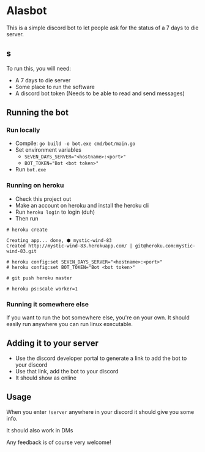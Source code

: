 # Alasbot

This is a simple discord bot to let people ask for the status of a 7 days to die server.

## s

To run this, you will need:
* A 7 days to die server
* Some place to run the software
* A discord bot token (Needs to be able to read and send messages)

## Running the bot

### Run locally

* Compile: `go build -o bot.exe cmd/bot/main.go`
* Set environment variables 
  * `SEVEN_DAYS_SERVER="<hostname>:<port>"`
  * `BOT_TOKEN="Bot <bot token>"`
* Run `bot.exe`

### Running on heroku

* Check this project out
* Make an account on heroku and install the heroku cli
* Run ``heroku login`` to login (duh)
* Then run

```
# heroku create

Creating app... done, ⬢ mystic-wind-83
Created http://mystic-wind-83.herokuapp.com/ | git@heroku.com:mystic-wind-83.git

# heroku config:set SEVEN_DAYS_SERVER="<hostname>:<port>"
# heroku config:set BOT_TOKEN="Bot <bot token>" 

# git push heroku master

# heroku ps:scale worker=1
```

### Running it somewhere else
If you want to run the bot somewhere else, you're on your own.
It should easily run anywhere you can run linux executable.


## Adding it to your server

* Use the discord developer portal to generate a link to add the bot to your discord
* Use that link, add the bot to your discord
* It should show as online

## Usage

When you enter `!server` anywhere in your discord it should give you some info.

It should also work in DMs

Any feedback is of course very welcome!